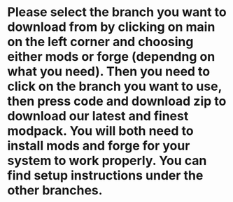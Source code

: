 # Please select the branch you want to download from by clicking on main on the left corner and choosing either mods or forge (dependng on what you need). Then you need to click on the branch you want to use, then press code and download zip to download our latest and finest modpack. You will both need to install mods and forge for your system to work properly. You can find setup instructions under the other branches.
